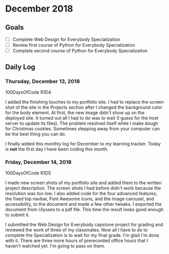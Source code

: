 # December 2018

## Goals

- [ ] Complete Web Design for Everybody Specialization
- [ ] Review first course of Python for Everybody Specialization
- [ ] Complete second course of Python for Everybody Specialization

## Daily Log

### Thursday, December 13, 2018

100DaysOfCode R1D4

I added the finishing touches to my portfolio site. I had to replace the screen shot of the site in the Projects section after I changed the background color for the body element. At first, the new image didn't show up on the deployed site. It turned out all I had to do was to wait (I guess for the host server to update its files). The problem resolved itself while I make dough for Christmas cookies. Sometimes stepping away from your computer can be the best thing you can do.

I finally added this monthly log for December to my learning tracker. Today is **not** the first day I have been coding this month.


### Friday, December 14, 2018

100DaysOfCode R1D5

I made new screen shots of my portfolio site and added them to the written project description. The screen shots I had before didn't work because the resolution was too low. I also added code for the four advanced features, the fixed top navbar, Font Awesome icons, and the image carousel, and accessibility, to the document and made a few other tweaks. I exported the document from Ulysses to a pdf file. This time the result looks good enough to submit it.

I submitted the Web Design for Everybody capstone project for grading and reviewed the work of three of my classmates. Now all I have to do to complete the Specialization is to wait for my final grade. I'm glad I'm done with it. There are three more hours of prerecorded office hours that I haven't watched yet. I'm going to pass on them.